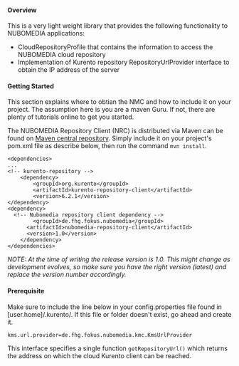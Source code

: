 #### Overview
This is a very light weight library that provides the following functionality to NUBOMEDIA applications:
* CloudRepositoryProfile that contains the information to access the NUBOMEDIA cloud repository
* Implementation of Kurento repository RepositoryUrlProvider interface to obtain the IP address of the server 


#### Getting Started
This section explains where to obtian the NMC and how to include it on your project. The assumption here is you are a maven Guru. If not, there are plenty of tutorials online to get you started.

The NUBOMEDIA Repository Client (NRC) is distributed via Maven can be found on [Maven central repository](http://search.maven.org/#search%7Cga%7C1%7Cde.fhg).
Simply include it on your project's pom.xml file as describe below, then run the command ```mvn install```.

```
<dependencies>
...
<!-- kurento-repository -->
	<dependency>
		<groupId>org.kurento</groupId>
		<artifactId>kurento-repository-client</artifactId>
		<version>6.2.1</version>
</dependency>
<dependency>
  <!-- Nubomedia repository client dependency -->
		<groupId>de.fhg.fokus.nubomedia</groupId>
	  <artifactId>nubomedia-repository-client</artifactId>
	  <version>1.0</version>
	</dependency>
</dependencies>
```
*NOTE: At the time of writing the release version is 1.0. This might change as development evolves, so make sure you have the right version (latest) and replace the version number accordingly.*

#### Prerequisite
Make sure to include the line below in your config.properties file found in [user.home]/.kurento/. If this file or folder doesn't exist, go ahead and create it.

```
kms.url.provider=de.fhg.fokus.nubomedia.kmc.KmsUrlProvider
````
This interface specifies a single function ```getRepositoryUrl()``` which returns the address on which the cloud Kurento client can be reached.
